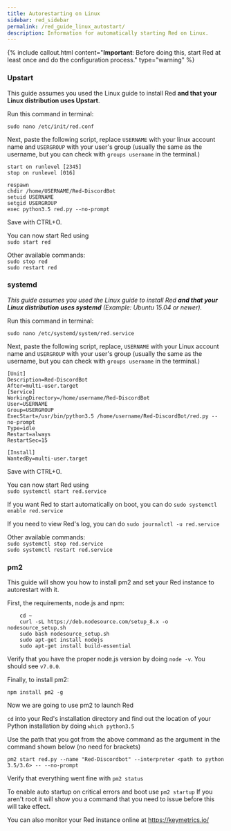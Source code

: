 ```yaml
---
title: Autorestarting on Linux
sidebar: red_sidebar
permalink: /red_guide_linux_autostart/
description: Information for automatically starting Red on Linux.
---
```


{% include callout.html content="**Important**: Before doing this, start Red at least once and do the configuration process." type="warning" %}

### Upstart

This guide assumes you used the Linux guide to install Red **and that your Linux distribution uses Upstart**.

Run this command in terminal:

`sudo nano /etc/init/red.conf`

Next, paste the following script, replace `USERNAME` with your linux account name and `USERGROUP` with your user's group (usually the same as the username, but you can check with `groups username` in the terminal.)

```
start on runlevel [2345]
stop on runlevel [016]

respawn
chdir /home/USERNAME/Red-DiscordBot
setuid USERNAME
setgid USERGROUP
exec python3.5 red.py --no-prompt
```

Save with CTRL+O.  

You can now start Red using  
`sudo start red`  

Other available commands:  
`sudo stop red`  
`sudo restart red`

### systemd
_This guide assumes you used the Linux guide to install Red **and that your Linux distribution uses systemd** (Example: Ubuntu 15.04 or newer)._

Run this command in terminal:

`sudo nano /etc/systemd/system/red.service`

Next, paste the following script, replace, `USERNAME` with your Linux account name and `USERGROUP` with your user's group (usually the same as the username, but you can check with `groups username` in the terminal.)

```
[Unit]
Description=Red-DiscordBot
After=multi-user.target
[Service]
WorkingDirectory=/home/username/Red-DiscordBot
User=USERNAME
Group=USERGROUP
ExecStart=/usr/bin/python3.5 /home/username/Red-DiscordBot/red.py --no-prompt
Type=idle
Restart=always
RestartSec=15

[Install]
WantedBy=multi-user.target
```

Save with CTRL+O.  

You can now start Red using  
`sudo systemctl start red.service`  

If you want Red to start automatically on boot, you can do
`sudo systemctl enable red.service`

If you need to view Red's log, you can do
`sudo journalctl -u red.service`

Other available commands:  
`sudo systemctl stop red.service`  
`sudo systemctl restart red.service`

### pm2
This guide will show you how to install pm2 and set your Red instance to autorestart with it.

First, the requirements, node.js and npm:
```
    cd ~
    curl -sL https://deb.nodesource.com/setup_8.x -o nodesource_setup.sh
    sudo bash nodesource_setup.sh
    sudo apt-get install nodejs
    sudo apt-get install build-essential
```
Verify that you have the proper node.js version by doing `node -v`. You should see `v7.0.0`.

Finally, to install pm2:
```
npm install pm2 -g
```

Now we are going to use pm2 to launch Red

`cd` into your Red's installation directory and find out the location of your Python installation by doing `which python3.5`

Use the path that you got from the above command as the argument in the command shown below (no need for brackets)
```
pm2 start red.py --name "Red-Discordbot" --interpreter <path to python 3.5/3.6> -- --no-prompt
```

Verify that everything went fine with
`pm2 status`

To enable auto startup on critical errors and boot use
`pm2 startup`
If you aren't root it will show you a command that you need to issue before this will take effect.

You can also monitor your Red instance online at https://keymetrics.io/ 

